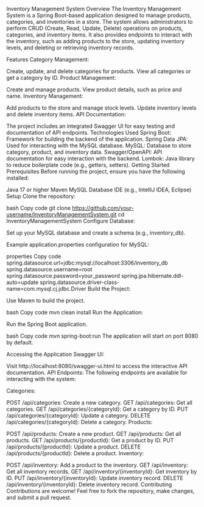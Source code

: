 Inventory Management System
Overview
The Inventory Management System is a Spring Boot-based application designed to manage products, categories, and inventories in a store. The system allows administrators to perform CRUD (Create, Read, Update, Delete) operations on products, categories, and inventory items. It also provides endpoints to interact with the inventory, such as adding products to the store, updating inventory levels, and deleting or retrieving inventory records.

Features
Category Management:

Create, update, and delete categories for products.
View all categories or get a category by ID.
Product Management:

Create and manage products.
View product details, such as price and name.
Inventory Management:

Add products to the store and manage stock levels.
Update inventory levels and delete inventory items.
API Documentation:

The project includes an integrated Swagger UI for easy testing and documentation of API endpoints.
Technologies Used
Spring Boot: Framework for building the backend of the application.
Spring Data JPA: Used for interacting with the MySQL database.
MySQL: Database to store category, product, and inventory data.
Swagger/OpenAPI: API documentation for easy interaction with the backend.
Lombok: Java library to reduce boilerplate code (e.g., getters, setters).
Getting Started
Prerequisites
Before running the project, ensure you have the following installed:

Java 17 or higher
Maven
MySQL Database
IDE (e.g., IntelliJ IDEA, Eclipse)
Setup
Clone the repository:

bash
Copy code
git clone https://github.com/your-username/InventoryManagementSystem.git
cd InventoryManagementSystem
Configure Database:

Set up your MySQL database and create a schema (e.g., inventory_db).

Example application.properties configuration for MySQL:

properties
Copy code
spring.datasource.url=jdbc:mysql://localhost:3306/inventory_db
spring.datasource.username=root
spring.datasource.password=your_password
spring.jpa.hibernate.ddl-auto=update
spring.datasource.driver-class-name=com.mysql.cj.jdbc.Driver
Build the Project:

Use Maven to build the project.

bash
Copy code
mvn clean install
Run the Application:

Run the Spring Boot application.

bash
Copy code
mvn spring-boot:run
The application will start on port 8080 by default.

Accessing the Application
Swagger UI:

Visit http://localhost:8080/swagger-ui.html to access the interactive API documentation.
API Endpoints: The following endpoints are available for interacting with the system:

Categories:

POST /api/categories: Create a new category.
GET /api/categories: Get all categories.
GET /api/categories/{categoryId}: Get a category by ID.
PUT /api/categories/{categoryId}: Update a category.
DELETE /api/categories/{categoryId}: Delete a category.
Products:

POST /api/products: Create a new product.
GET /api/products: Get all products.
GET /api/products/{productId}: Get a product by ID.
PUT /api/products/{productId}: Update a product.
DELETE /api/products/{productId}: Delete a product.
Inventory:

POST /api/inventory: Add a product to the inventory.
GET /api/inventory: Get all inventory records.
GET /api/inventory/{inventoryId}: Get inventory by ID.
PUT /api/inventory/{inventoryId}: Update inventory record.
DELETE /api/inventory/{inventoryId}: Delete inventory record.
Contributing
Contributions are welcome! Feel free to fork the repository, make changes, and submit a pull request.
